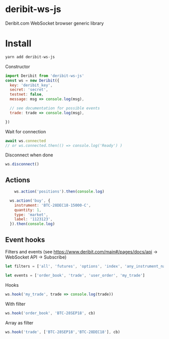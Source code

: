# deribit-ws-js
Deribit.com WebSocket browser generic library

# Install

```bash
yarn add deribit-ws-js
```

Constructor

```js
import Deribit from 'deribit-ws-js'
const ws = new Deribit({
  key: 'deribit_key',
  secret: 'secret',
  testnet: false,
  message: msg => console.log(msg),

  // see documentation for possible events
  trade: trade => console.log(msg),

})
```

Wait for connection

```js
await ws.connected
// or ws.connected.then(() => console.log('Ready') )
```

Disconnect when done

```js
ws.disconnect()
```

## Actions

```js
    ws.action('positions').then(console.log)
```

```js
  ws.action('buy', {
    instrument: 'BTC-28DEC18-15000-C',
    quantity: 1,
    type: 'market',
    label: '1123123',
  }).then(console.log)
```

## Event hooks

Filters and events (see https://www.deribit.com/main#/pages/docs/api -> WebSocket API -> Subscribe)

```js
let filters = ['all', 'futures', 'options', 'index', 'any_instrument_name']
```
```js
let events = ['order_book', 'trade', 'user_order', 'my_trade']
```

Hooks

```js
ws.hook('my_trade', trade => console.log(trade))
```

With filter

```js
ws.hook('order_book', 'BTC-28SEP18', cb)
```

Array as filter

```js
ws.hook('trade', ['BTC-28SEP18','BTC-28DEC18'], cb)
```
